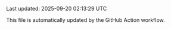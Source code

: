 Last updated: 2025-09-20 02:13:29 UTC

This file is automatically updated by the GitHub Action workflow.
